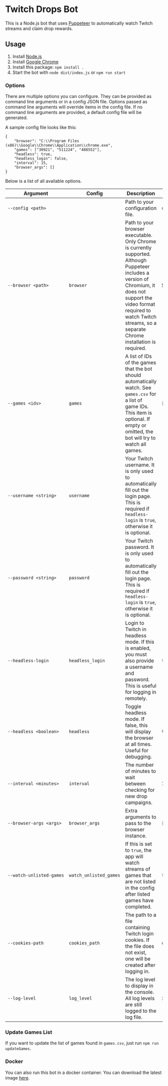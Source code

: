 # Twitch Drops Bot

This is a Node.js bot that uses [Puppeteer](https://github.com/puppeteer/puppeteer) to automatically watch Twitch streams and claim drop rewards.

## Usage

1) Install [Node.js](https://nodejs.org/)
2) Install [Google Chrome](https://www.google.com/chrome/)
3) Install this package: `npm install .`
4) Start the bot with `node dist/index.js` or `npm run start`

### Options

There are multiple options you can configure. They can be provided as command line arguments or in a config JSON file. Options passed as command line arguments will override items in the config file. If no command line arguments are provided, a default config file will be generated.

A sample config file looks like this:
```
{
    "browser": "C:\\Program Files (x86)\\Google\\Chrome\\Application\\chrome.exe",
    "games": ["30921", "511224", "488552"],
    "headless": true,
    "headless_login": false,
    "interval": 15,
    "browser_args": []
}
```

Below is a list of all available options.

| Argument | Config | Description | Default |
| --- | --- | --- | --- |
| <code>&#8209;&#8209;config&nbsp;\<path\></code> | | Path to your configuration file.| `config.json` |
| <code>&#8209;&#8209;browser&nbsp;\<path\></code> | `browser` | Path to your browser executable. Only Chrome is currently supported. Although Puppeteer includes a version of Chromium, it does not support the video format required to watch Twitch streams, so a separate Chrome installation is required. | System dependent |
| <code>&#8209;&#8209;games&nbsp;\<ids\></code> | `games` | A list of IDs of the games that the bot should automatically watch. See `games.csv` for a list of game IDs. This item is optional. If empty or omitted, the bot will try to watch all games. | `[]` |
| <code>&#8209;&#8209;username&nbsp;\<string\></code> | `username` | Your Twitch username. It is only used to automatically fill out the login page. This is required if `headless-login` is `true`, otherwise it is optional. | |
| <code>&#8209;&#8209;password&nbsp;\<string\></code> | `password` | Your Twitch password. It is only used to automatically fill out the login page. This is required if `headless-login` is `true`, otherwise it is optional. | |
| <code>&#8209;&#8209;headless-login</code> | `headless_login` | Login to Twitch in headless mode. If this is enabled, you must also provide a username and password. This is useful for logging in remotely. | `false` |
| <code>&#8209;&#8209;headless&nbsp;\<boolean\></code> | `headless` | Toggle headless mode. If false, this will display the browser at all times. Useful for debugging. | `true` |
| <code>&#8209;&#8209;interval&nbsp;\<minutes\></code> | `interval` | The number of minutes to wait between checking for new drop campaigns.| `15` |
| <code>&#8209;&#8209;browser&#8209;args&nbsp;\<args\></code> | `browser_args` | Extra arguments to pass to the browser instance. | `[]` |
| <code>&#8209;&#8209;watch&#8209;unlisted&#8209;games</code> | `watch_unlisted_games` | If this is set to `true`, the app will watch streams of games that are not listed in the config after listed games have completed. | `false` |
| <code>&#8209;&#8209;cookies&#8209;path</code> | `cookies_path` | The path to a file containing Twitch login cookies. If the file does not exist, one will be created after logging in. | <code>cookies&#8209;\<username>.json</code> |
| <code>&#8209;&#8209;log&#8209;level</code> | `log_level` | The log level to display in the console. All log levels are still logged to the log file. | <code>info</code> |

### Update Games List

If you want to update the list of games found in `games.csv`, just run `npm run updateGames`.

### Docker

You can also run this bot in a docker container. You can download the latest image [here](https://github.com/TychoTheTaco/Twitch-Drops-Bot/pkgs/container/twitch-drops-bot).